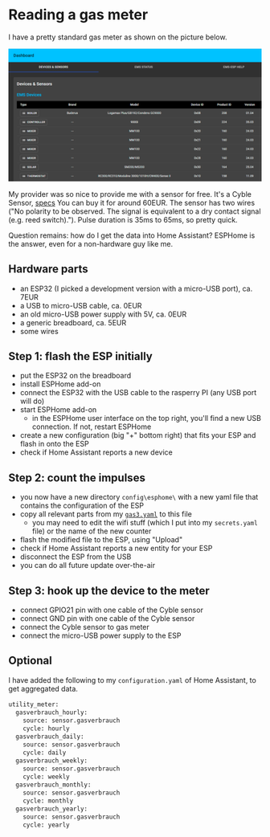 # Reading a gas meter

I have a pretty standard gas meter as shown on the picture below. 

<img src="../image/ems-esp.PNG">

My provider was so nice to provide me with a sensor for free. 
It's a Cyble Sensor, [specs](https://www.itron.com/-/media/feature/products/documents/brochure/cyble_sensor_brochure_gas_meter_en.pdf)
You can buy it for around 60EUR.
The sensor has two wires ("No polarity to be observed. The signal is equivalent to a dry contact signal (e.g. reed switch)."). Pulse 
duration is 35ms to 65ms, so pretty quick. 

Question remains: how do I get the data into Home Assistant? ESPHome is the answer, even for a non-hardware guy like me.

## Hardware parts
* an ESP32 (I picked a development version with a micro-USB port), ca. 7EUR
* a USB to micro-USB cable, ca. 0EUR
* an old micro-USB power supply with 5V, ca. 0EUR
* a generic breadboard, ca. 5EUR
* some wires

## Step 1: flash the ESP initially
* put the ESP32 on the breadboard
* install ESPHome add-on 
* connect the ESP32 with the USB cable to the rasperry PI (any USB port will do)
* start ESPHome add-on
  * in the ESPHome user interface on the top right, you'll find a new USB connection. If not, restart ESPHome
* create a new configuration (big "+" bottom right) that fits your ESP and flash in onto the ESP
* check if Home Assistant reports a new device

## Step 2: count the impulses
* you now have a new directory `config\esphome\` with a new yaml file that contains the configuration of the ESP
* copy all relevant parts from my [`gas3.yaml`](./gas3.yaml) to this file
  *  you may need to edit the wifi stuff (which I put into my `secrets.yaml` file) or the name of the new counter
* flash the modified file to the ESP, using "Upload"
* check if Home Assistant reports a new entity for your ESP
* disconnect the ESP from the USB
* you can do all  future update over-the-air

## Step 3: hook up the device to the meter
* connect GPIO21 pin with one cable of the Cyble sensor
* connect GND  pin with one cable of the Cyble sensor
* connect the Cyble sensor to gas meter
* connect the micro-USB power supply to the ESP

## Optional
I have added the following to my `configuration.yaml` of Home Assistant, to get aggregated data.

```
utility_meter:
  gasverbrauch_hourly:
    source: sensor.gasverbrauch
    cycle: hourly
  gasverbrauch_daily:
    source: sensor.gasverbrauch
    cycle: daily
  gasverbrauch_weekly:  
    source: sensor.gasverbrauch
    cycle: weekly
  gasverbrauch_monthly:
    source: sensor.gasverbrauch
    cycle: monthly
  gasverbrauch_yearly:
    source: sensor.gasverbrauch
    cycle: yearly
```


